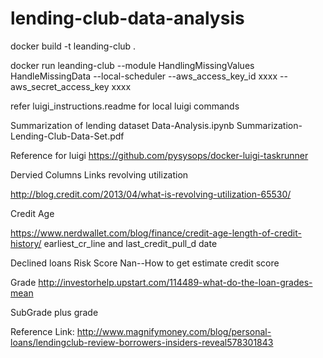 # lending-club-data-analysis

docker build  -t leanding-club .

docker run leanding-club  --module HandlingMissingValues  HandleMissingData  --local-scheduler --aws_access_key_id xxxx --aws_secret_access_key xxxx

refer luigi_instructions.readme for local luigi commands


Summarization of lending dataset
Data-Analysis.ipynb
Summarization-Lending-Club-Data-Set.pdf



Reference for luigi 
https://github.com/pysysops/docker-luigi-taskrunner




Dervied Columns Links
revolving utilization

http://blog.credit.com/2013/04/what-is-revolving-utilization-65530/

Credit Age

https://www.nerdwallet.com/blog/finance/credit-age-length-of-credit-history/
earliest_cr_line and last_credit_pull_d date


Declined loans
Risk Score Nan--How to get estimate credit score

Grade
http://investorhelp.upstart.com/114489-what-do-the-loan-grades-mean

SubGrade plus grade

Reference Link:
http://www.magnifymoney.com/blog/personal-loans/lendingclub-review-borrowers-insiders-reveal578301843
